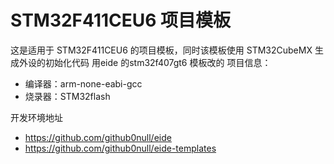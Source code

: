 # STM32F411CEU6 项目模板

这是适用于 STM32F411CEU6 的项目模板，同时该模板使用 STM32CubeMX 生成外设的初始化代码
用eide 的stm32f407gt6 模板改的
项目信息：

- 编译器：arm-none-eabi-gcc
- 烧录器：STM32flash 

开发环境地址
- https://github.com/github0null/eide
- https://github.com/github0null/eide-templates
